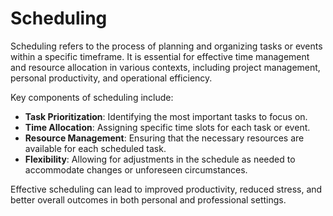 # Scheduling

Scheduling refers to the process of planning and organizing tasks or events within a specific timeframe. It is essential for effective time management and resource allocation in various contexts, including project management, personal productivity, and operational efficiency. 

Key components of scheduling include:

- **Task Prioritization**: Identifying the most important tasks to focus on.
- **Time Allocation**: Assigning specific time slots for each task or event.
- **Resource Management**: Ensuring that the necessary resources are available for each scheduled task.
- **Flexibility**: Allowing for adjustments in the schedule as needed to accommodate changes or unforeseen circumstances.

Effective scheduling can lead to improved productivity, reduced stress, and better overall outcomes in both personal and professional settings.